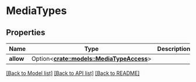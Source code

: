 # MediaTypes

## Properties

Name | Type | Description | Notes
------------ | ------------- | ------------- | -------------
**allow** | Option<[**crate::models::MediaTypeAccess**](MediaTypeAccess.md)> |  | [optional]

[[Back to Model list]](../README.md#documentation-for-models) [[Back to API list]](../README.md#documentation-for-api-endpoints) [[Back to README]](../README.md)



